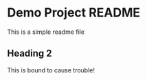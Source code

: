 # Demo Project README

This is a simple  readme file

## Heading 2

This is bound to cause trouble!
